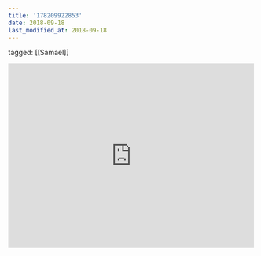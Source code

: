 ```yaml
---
title: '178209922853'
date: 2018-09-18
last_modified_at: 2018-09-18
---
```

tagged: [[Samael]]
<iframe allow="accelerometer; autoplay; clipboard-write; encrypted-media; gyroscope; picture-in-picture" allowfullscreen="" frameborder="0" height="375" id="youtube_iframe" src="https://www.youtube.com/embed/s3shYz4ae8E?feature=oembed&amp;enablejsapi=1&amp;origin=https://safe.txmblr.com&amp;wmode=opaque" width="500"></iframe>